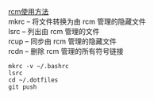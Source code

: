 [rcm使用方法](https://zhuanlan.zhihu.com/p/55438692)</br>
mkrc – 将文件转换为由 rcm 管理的隐藏文件</br>
lsrc – 列出由 rcm 管理的文件</br>
rcup – 同步由 rcm 管理的隐藏文件</br>
rcdn – 删除 rcm 管理的所有符号链接</br>

```
mkrc -v ~/.bashrc
lsrc
cd ~/.dotfiles
git push
```
